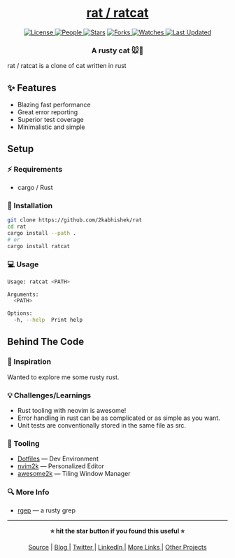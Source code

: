 <div align = "center">

<h1><a href="https://github.com/2kabhishek/rat">rat / ratcat</a></h1>

<a href="https://github.com/2KAbhishek/rat/blob/main/LICENSE">
<img alt="License" src="https://img.shields.io/github/license/2kabhishek/rat?style=flat&color=eee&label="> </a>

<a href="https://github.com/2KAbhishek/rat/graphs/contributors">
<img alt="People" src="https://img.shields.io/github/contributors/2kabhishek/rat?style=flat&color=ffaaf2&label=People"> </a>

<a href="https://github.com/2KAbhishek/rat/stargazers">
<img alt="Stars" src="https://img.shields.io/github/stars/2kabhishek/rat?style=flat&color=98c379&label=Stars"></a>

<a href="https://github.com/2KAbhishek/rat/network/members">
<img alt="Forks" src="https://img.shields.io/github/forks/2kabhishek/rat?style=flat&color=66a8e0&label=Forks"> </a>

<a href="https://github.com/2KAbhishek/rat/watchers">
<img alt="Watches" src="https://img.shields.io/github/watchers/2kabhishek/rat?style=flat&color=f5d08b&label=Watches"> </a>

<a href="https://github.com/2KAbhishek/rat/pulse">
<img alt="Last Updated" src="https://img.shields.io/github/last-commit/2kabhishek/rat?style=flat&color=e06c75&label="> </a>

<h3>A rusty cat 🐭🦀</h3>

</div>

rat / ratcat is a clone of cat written in rust

## ✨ Features

- Blazing fast performance
- Great error reporting
- Superior test coverage
- Minimalistic and simple

## Setup

### ⚡ Requirements

- cargo / Rust

### 🚀 Installation

```bash
git clone https://github.com/2kabhishek/rat
cd rat
cargo install --path .
# or
cargo install ratcat
```

### 💻 Usage

```bash
Usage: ratcat <PATH>

Arguments:
  <PATH>

Options:
  -h, --help  Print help
```

##  Behind The Code

### 🌈 Inspiration

Wanted to explore me some rusty rust.

### 💡 Challenges/Learnings

- Rust tooling with neovim is awesome!
- Error handling in rust can be as complicated or as simple as you want.
- Unit tests are conventionally stored in the same file as src.

### 🧰 Tooling

- [Dotfiles](https://github.com/2kabhishek/Dotfiles) — Dev Environment
- [nvim2k](https://github.com/2kabhishek/nvim2k) — Personalized Editor
- [awesome2k](https://github.com/2kabhishek/awesome2k) — Tiling Window Manager

### 🔍 More Info

- [rgep](https://github.com/2kabhishek/rgep) — a rusty grep

<hr>

<div align="center">

<strong>⭐ hit the star button if you found this useful ⭐</strong><br>

<a href="https://github.com/2KAbhishek/rat">Source</a>
| <a href="https://2kabhishek.github.io/blog" target="_blank">Blog </a>
| <a href="https://twitter.com/2kabhishek" target="_blank">Twitter </a>
| <a href="https://linkedin.com/in/2kabhishek" target="_blank">LinkedIn </a>
| <a href="https://2kabhishek.github.io/links" target="_blank">More Links </a>
| <a href="https://2kabhishek.github.io/projects" target="_blank">Other Projects </a>

</div>

